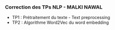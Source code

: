 ### Correction des TPs NLP - MALKI NAWAL 
- TP1 : Prétraitement du texte - Text preprocessing
- TP2 : Algorithme Word2Vec du word embedding 
